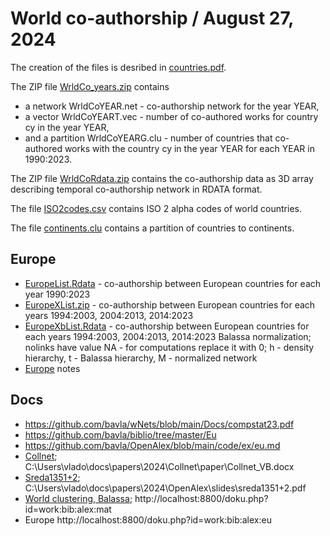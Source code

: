 # World co-authorship / August 27, 2024

The creation of the files is desribed in [countries.pdf](countries.pdf).

The ZIP file [WrldCo_years.zip](WrldCo_years.zip) contains
  - a network WrldCoYEAR.net - co-authorship network for the year YEAR,
  - a vector WrldCoYEART.vec - number of co-authored works for country cy in the year YEAR,
  - and a partition WrldCoYEARG.clu - number of countries that co-authored works with the country cy in the year YEAR
for each YEAR in 1990:2023.

The ZIP file [WrldCoRdata.zip](WrldCoRdata.zip) contains the co-authorship data as 3D array describing temporal co-authorship network in RDATA format.

The file [ISO2codes.csv](ISO2codes.csv) contains ISO 2 alpha codes of world countries.

The file [continents.clu](continents.clu) contains a partition of countries to continents.

## Europe

  - [EuropeList.Rdata](EuropeList.Rdata) - co-authorship between European countries for each year 1990:2023
  - [EuropeXList.zip](EuropeXList.zip) - co-authorship between European countries for each years 1994:2003, 2004:2013, 2014:2023
  - [EuropeXbList.Rdata](EuropeXbList.Rdata) - co-authorship between European countries for each years 1994:2003, 2004:2013, 2014:2023 Balassa normalization; nolinks have value NA - for computations replace it with 0; h - density hierarchy, t - Balassa hierarchy, M - normalized network
  - [Europe](Eu.md) notes

## Docs

  - https://github.com/bavla/wNets/blob/main/Docs/compstat23.pdf
  - https://github.com/bavla/biblio/tree/master/Eu
  - https://github.com/bavla/OpenAlex/blob/main/code/ex/eu.md
  - [Collnet](https://github.com/bavla/OpenAlex/blob/main/docs/WorldCoAu.pdf); C:\Users\vlado\docs\papers\2024\Collnet\paper\Collnet_VB.docx
  - [Sreda1351+2](https://github.com/bavla/OpenAlex/blob/main/docs/sreda1351%2B2.pdf); C:\Users\vlado\docs\papers\2024\OpenAlex\slides\sreda1351+2.pdf
  - [World clustering, Balassa](https://github.com/bavla/OpenAlex/blob/main/Countries/World%20clustering.pdf);  http://localhost:8800/doku.php?id=work:bib:alex:mat
  - Europe http://localhost:8800/doku.php?id=work:bib:alex:eu

